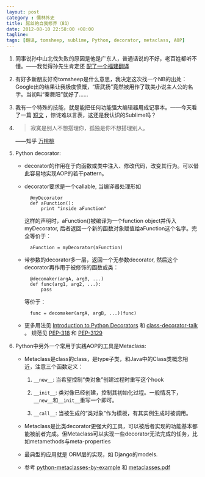 ```yaml
---
layout: post
category : 儒林外史
title: 屌丝的自我修养（81）
date: 2012-08-10 22:58:00 +08:00
tagline:
tags: [翻译, tomsheep, sublime, Python, decorator, metaclass, AOP]
---
```


1. 同事说孙中山北伐失败的原因是他是广东人，普通话说的不好，老百姓都听不懂。——我觉得孙先生肯定还
[配了一个福建翻译][1]

2. 有好多新朋友好奇tomsheep是什么意思，我决定这次找一个NB的出处：Google出的结果让我极度愤慨，“唐武扬”竟然被用作了耽美小说主人公的名字。当初叫“秦舞阳”就好了……

3. 我有一个特殊的技能，就是能把任何功能强大编辑器用成记事本。——今天看了一篇 [短文][2] ，惊诧难以言表，这还是我认识的Sublime吗？

4. 
    > 寂寞是别人不想搭理你，孤独是你不想搭理别人。
    
    ——知乎 [万桃桃][3]

5. Python decorator:

    * decorator的作用在于向函数或类中注入、修改代码，改变其行为。可以借此容易地实现AOP的若干pattern。

    * decorator要求是一个callable, 当编译器处理形如

            @myDecorator 
            def aFunction(): 
                print "inside aFunction"

        这样的声明时，aFunction()被编译为一个function object并传入myDecorator, 后者返回一个新的函数对象赋值给aFunction这个名字。完全等价于：

            aFunction = myDecorator(aFunction)

    * 带参数的decorator多一层，返回一个无参数decorator, 然后这个decorator再作用于被修饰的函数或类：

            @decomaker(argA, argB, ...) 
            def func(arg1, arg2, ...): 
                pass

        等价于：

            func = decomaker(argA, argB, ...)(func)

    * 更多用法见 [Introduction to Python Decorators][4] 和 [class-decorator-talk][5] 。 规范见 [PEP-318][6] 和 [PEP-3129][7]

6. Python中另外一个常用于实践AOP的工具是Metaclass:

    * Metaclass是class的class，是type子类，和Java中的Class类概念相近，注意三个函数定义：

        1. `__new__`: 当希望控制“类对象”创建过程时重写这个hook

        2. `__init__`: 类对像已经创建，控制其初始化过程。一般情况下，`__new__`和`__init__`重写一个即可。

        3. `__call__`: 当被生成的“类对象”作为模板，有其实例生成时被调用。

    * Metaclass是比类decorator更强大的工具，可以被后者实现的功能基本都能被前者完成。但Metaclass可以实现一些decorator无法完成的任务，比如metamethods与meta-properties

    * 最典型的应用就是 ORM层的实现，如 Django的models.

    * 参考 [python-metaclasses-by-example][8] 和 [metaclasses.pdf][9]

[1]: http://video.2012.sohu.com/20120808/n350136371.shtml "配了一个福建翻译"
[2]: http://lucifr.com/139225/sublime-text-2-tricks-and-tips/ "短文"
[3]: http://www.zhihu.com/question/19756730/answer/12864660?utm_source=weibo&utm_medium=weibo_share&utm_content=share_answer&utm_campaign=share_button "万桃桃"
[4]: http://www.artima.com/weblogs/viewpost.jsp?thread=240808 "Introduction to Python Decorators"
[5]: http://blog.genforma.com/2011/07/28/class-decorator-talk/ "class-decorator-talk"
[6]: http://www.python.org/dev/peps/pep-0318/ "PEP-318"
[7]: http://www.python.org/dev/peps/pep-3129/ "PEP-3129"
[8]: http://eli.thegreenplace.net/2011/08/14/python-metaclasses-by-example/ "python-metaclasses-by-example"
[9]: http://www.vrplumber.com/programming/metaclasses.pdf "metaclasses.pdf"
